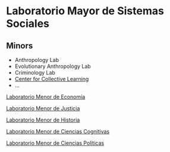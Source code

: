 # Laboratorio Mayor de Sistemas Sociales

## Minors

- Anthropology Lab
- Evolutionary Anthropology Lab
- Criminology Lab
- [Center for Collective Learning](https://centerforcollectivelearning.org/)
- …

[Laboratorio Menor de Economía](Laboratorio%20Mayor%20de%20Sistemas%20Sociales%20025649d9f04148a18fd7ac7d1c1c8d14/Laboratorio%20Menor%20de%20Economi%CC%81a%20a7519c44e8ce4a389087a7b90456b7bf.md)

[Laboratorio Menor de Justicia](Laboratorio%20Mayor%20de%20Sistemas%20Sociales%20025649d9f04148a18fd7ac7d1c1c8d14/Laboratorio%20Menor%20de%20Justicia%208d83da79670d4c50b1e8544b9f063714.md)

[Laboratorio Menor de Historia ](Laboratorio%20Mayor%20de%20Sistemas%20Sociales%20025649d9f04148a18fd7ac7d1c1c8d14/Laboratorio%20Menor%20de%20Historia%20250f833546f34504a0d90b6c4136b060.md)

[Laboratorio Menor de Ciencias Cognitivas](Laboratorio%20Mayor%20de%20Sistemas%20Sociales%20025649d9f04148a18fd7ac7d1c1c8d14/Laboratorio%20Menor%20de%20Ciencias%20Cognitivas%2071298e3774af4d46b8ba0dd2e7be3ee2.md)

[Laboratorio Menor de Ciencias Políticas](Laboratorio%20Mayor%20de%20Sistemas%20Sociales%20025649d9f04148a18fd7ac7d1c1c8d14/Laboratorio%20Menor%20de%20Ciencias%20Poli%CC%81ticas%20b251b577498f490fb5f24e269e722de2.md)